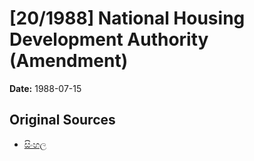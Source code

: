 # [20/1988] National Housing Development Authority (Amendment)

**Date:** 1988-07-15

## Original Sources

- [සිංහල](https://documents.gov.lk/view/acts/1988/7/20-1988_S.pdf)
